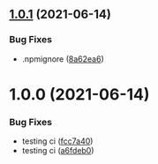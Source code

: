 ## [1.0.1](https://github.com/JulianWielga/nk-windows/compare/v1.0.0...v1.0.1) (2021-06-14)


### Bug Fixes

* .npmignore ([8a62ea6](https://github.com/JulianWielga/nk-windows/commit/8a62ea6fb29f46755288f0b5466e46f6d4f91e85))

# 1.0.0 (2021-06-14)


### Bug Fixes

* testing ci ([fcc7a40](https://github.com/JulianWielga/nk-windows/commit/fcc7a409179065c61576d0fbf10724addd1994e6))
* testing ci ([a6fdeb0](https://github.com/JulianWielga/nk-windows/commit/a6fdeb07f1295b5ef9fdcc8caf5e273bdc8c1a62))
